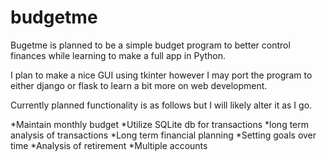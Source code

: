 # budgetme

Bugetme is planned to be a simple budget program to better control finances while learning to make a full app in Python.

I plan to make a nice GUI using tkinter however I may port the program to either django or flask to learn a bit more on web development.

Currently planned functionality is as follows but I will likely alter it as I go.

*Maintain monthly budget
*Utilize SQLite db for transactions
*long term analysis of transactions
*Long term financial planning
*Setting goals over time
*Analysis of retirement
*Multiple accounts  
